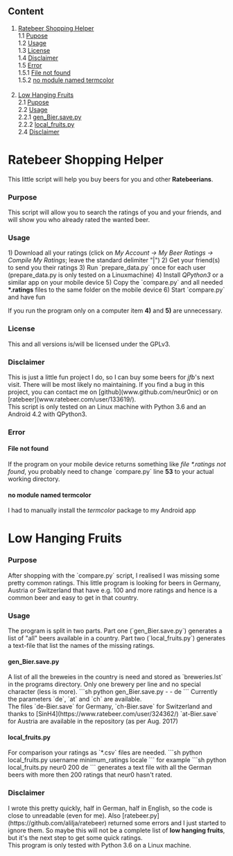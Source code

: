 ## Content

1) [Ratebeer Shopping Helper](#RSH)<br>
1.1 [Pupose](#RSHPurpose)<br>
1.2 [Usage](#RSHUsage)<br>
1.3 [License](#RSHLicense)<br>
1.4 [Disclaimer](#RSHDisclaimer)<br>
1.5 [Error](#RSHError)<br>
1.5.1 [File not found](#RSHfnf)<br>
1.5.2 [no module named termcolor](#RSHnmnt)<br><br>
2) [Low Hanging Fruits](#LHF)<br>
2.1 [Pupose](#LHFPurpose)<br>
2.2 [Usage](#LHFUsage)<br>
2.2.1 [gen_Bier.save.py](#LHFgBs)<br>
2.2.2 [local_fruits.py](#LHFlf)<br>
2.4 [Disclaimer](LHFDisclaimer)<br>

<h1 id="RSH">Ratebeer Shopping Helper</h1>

This little script will help you buy beers for you and other <b>Ratebeerians</b>.

<h3 id="RSHPupose">Purpose</h3>
This script will allow you to search the ratings of you and your friends, and will show you who already rated the wanted beer.

<h3 id="RSHUsage">Usage</h3>
1) Download all your ratings (click on <i>My Account → My Beer Ratings → Compile My Ratings</i>; leave the standard delimiter "|")
2) Get your friend(s) to send you  their ratings
3) Run `prepare_data.py` once for each user (prepare_data.py is only tested on a Linuxmachine)
4) Install <i>QPython3</i> or a similar app on your mobile device
5) Copy the `compare.py` and all needed <b>*.ratings</b> files to the same folder on the mobile device
6) Start `compare.py` and have fun

If you run the program only on a computer item <b>4)</b> and <b>5)</b> are unnecessary.

<h3 id="RSHLicense">License</h3>
This and all versions is/will be licensed under the GPLv3.

<h3 id="RSHDisclaimer">Disclaimer</h3>
This is just a little fun project I do, so I can buy some beers for <i>jfb</i>'s next visit. There will be most likely
no maintaining. If you find a bug in this project, you can contact me on [github](www.github.com/neur0nic) or on
[ratebeer](www.ratebeer.com/user/133619/).
<br>This script is only tested on an Linux machine with Python 3.6 and an Android 4.2 with QPython3.

<h3 id="RSHError">Error</h3>
<h4 id="RSHFnf">File not found</h4>
If the program on your mobile device returns something like <i>file *.ratings not found</i>, you probably need to change
`compare.py` line <b>53</b> to your actual working directory.
<h4 id="RSHnmnt">no module named termcolor</h4>
I had to manually install the <i>termcolor</i> package to my Android app


<h1 id="LHF">Low Hanging Fruits</h1>

<h3 id="LHFPurpose">Purpose</h3>
After shopping with the `compare.py` script, I realised I was missing some pretty common ratings. This little
program is looking for beers in Germany, Austria or Switzerland that have e.g. 100 and more ratings and hence is a
common beer and easy to get in that country.

<h3 id="LHFUsage">Usage</h3>
The program is split in two parts. Part one (`gen_Bier.save.py`) generates a list of "all" beers available in
a country. Part two (`local_fruits.py`) generates a text-file that list the names of the missing ratings.

<h4 id="LHFgBs">gen_Bier.save.py</h4>
A list of all the breweies in the country is need and stored as `breweries.lst` in the programs directory. Only
one brewery per line and no special character (less is more).
```sh
python gen_Bier.save.py - - de
```
Currently the parameters `de`, `at` and `ch` are available.<br>
The files `de-Bier.save` for Germany, `ch-Bier.save` for Switzerland and thanks to
[SinH4](https://www.ratebeer.com/user/324362/) `at-Bier.save` for Austria are available in the repository
(as per Aug. 2017)

<h4 id="LHFlf">local_fruits.py</h4>
For comparison your ratings as `*.csv` files are needed.
```sh
python local_fruits.py username minimum_ratings locale
``` 
for example
```sh
python local_fruits.py neur0 200 de
``` 
generates a text file with all the German beers with more then 200 ratings that neur0 hasn't rated.

<h3 id="LHFDisclaimer">Disclaimer</h3>
I wrote this pretty quickly, half in German, half in English, so the code is close to unreadable (even for me). Also
[ratebeer.py](https://github.com/alilja/ratebeer) returned some errors and I just started to ignore them. So maybe this
will not be a complete list of <b>low hanging fruits</b>, but it's the next step to get some quick ratings.<br>
This program is only tested with Python 3.6 on a Linux machine.